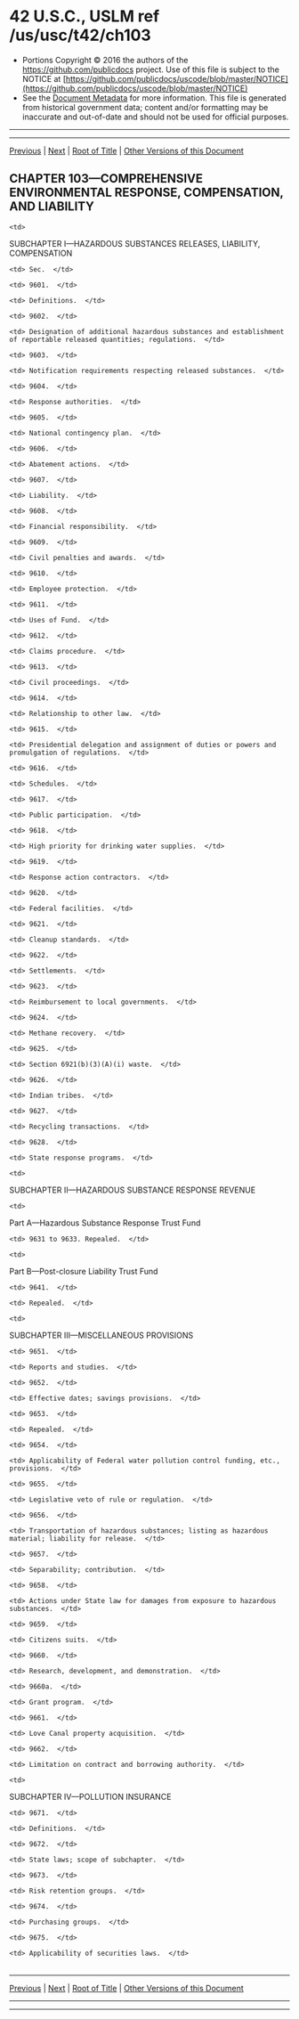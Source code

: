 ---
---

# 42 U.S.C., USLM ref /us/usc/t42/ch103

* Portions Copyright © 2016 the authors of the https://github.com/publicdocs project.
  Use of this file is subject to the NOTICE at [https://github.com/publicdocs/uscode/blob/master/NOTICE](https://github.com/publicdocs/uscode/blob/master/NOTICE)
* See the [Document Metadata](././../../../..//README.md) for more information.
  This file is generated from historical government data; content and/or formatting may be inaccurate and out-of-date and should not be used for official purposes.

----------
----------

[Previous](./../../../..//us/usc/t42/ch102/schVI/m__us_usc_t42_s9523.md) | [Next](./../../../..//us/usc/t42/ch103/schI/m__us_usc_t42_ch103_schI.md) | [Root of Title](./../../../../) | [Other Versions of this Document](https://publicdocs.github.io/go/links?ns=uslm&ref=%2Fus%2Fusc%2Ft42%2Fch103)

## CHAPTER 103—COMPREHENSIVE ENVIRONMENTAL RESPONSE, COMPENSATION, AND LIABILITY

<table>

  <tr>

    <td> 

SUBCHAPTER I—HAZARDOUS SUBSTANCES RELEASES, LIABILITY, COMPENSATION  </td>

  </tr>

  <tr>

    <td> Sec.  </td>

  </tr>

  <tr>

    <td> 9601.  </td>

    <td> Definitions.  </td>

  </tr>

  <tr>

    <td> 9602.  </td>

    <td> Designation of additional hazardous substances and establishment of reportable released quantities; regulations.  </td>

  </tr>

  <tr>

    <td> 9603.  </td>

    <td> Notification requirements respecting released substances.  </td>

  </tr>

  <tr>

    <td> 9604.  </td>

    <td> Response authorities.  </td>

  </tr>

  <tr>

    <td> 9605.  </td>

    <td> National contingency plan.  </td>

  </tr>

  <tr>

    <td> 9606.  </td>

    <td> Abatement actions.  </td>

  </tr>

  <tr>

    <td> 9607.  </td>

    <td> Liability.  </td>

  </tr>

  <tr>

    <td> 9608.  </td>

    <td> Financial responsibility.  </td>

  </tr>

  <tr>

    <td> 9609.  </td>

    <td> Civil penalties and awards.  </td>

  </tr>

  <tr>

    <td> 9610.  </td>

    <td> Employee protection.  </td>

  </tr>

  <tr>

    <td> 9611.  </td>

    <td> Uses of Fund.  </td>

  </tr>

  <tr>

    <td> 9612.  </td>

    <td> Claims procedure.  </td>

  </tr>

  <tr>

    <td> 9613.  </td>

    <td> Civil proceedings.  </td>

  </tr>

  <tr>

    <td> 9614.  </td>

    <td> Relationship to other law.  </td>

  </tr>

  <tr>

    <td> 9615.  </td>

    <td> Presidential delegation and assignment of duties or powers and promulgation of regulations.  </td>

  </tr>

  <tr>

    <td> 9616.  </td>

    <td> Schedules.  </td>

  </tr>

  <tr>

    <td> 9617.  </td>

    <td> Public participation.  </td>

  </tr>

  <tr>

    <td> 9618.  </td>

    <td> High priority for drinking water supplies.  </td>

  </tr>

  <tr>

    <td> 9619.  </td>

    <td> Response action contractors.  </td>

  </tr>

  <tr>

    <td> 9620.  </td>

    <td> Federal facilities.  </td>

  </tr>

  <tr>

    <td> 9621.  </td>

    <td> Cleanup standards.  </td>

  </tr>

  <tr>

    <td> 9622.  </td>

    <td> Settlements.  </td>

  </tr>

  <tr>

    <td> 9623.  </td>

    <td> Reimbursement to local governments.  </td>

  </tr>

  <tr>

    <td> 9624.  </td>

    <td> Methane recovery.  </td>

  </tr>

  <tr>

    <td> 9625.  </td>

    <td> Section 6921(b)(3)(A)(i) waste.  </td>

  </tr>

  <tr>

    <td> 9626.  </td>

    <td> Indian tribes.  </td>

  </tr>

  <tr>

    <td> 9627.  </td>

    <td> Recycling transactions.  </td>

  </tr>

  <tr>

    <td> 9628.  </td>

    <td> State response programs.  </td>

  </tr>

  <tr>

    <td> 

SUBCHAPTER II—HAZARDOUS SUBSTANCE RESPONSE REVENUE  </td>

  </tr>

  <tr>

    <td> 

Part A—Hazardous Substance Response Trust Fund  </td>

  </tr>

  <tr>

    <td> 9631 to 9633. Repealed.  </td>

  </tr>

  <tr>

    <td> 

Part B—Post-closure Liability Trust Fund  </td>

  </tr>

  <tr>

    <td> 9641.  </td>

    <td> Repealed.  </td>

  </tr>

  <tr>

    <td> 

SUBCHAPTER III—MISCELLANEOUS PROVISIONS  </td>

  </tr>

  <tr>

    <td> 9651.  </td>

    <td> Reports and studies.  </td>

  </tr>

  <tr>

    <td> 9652.  </td>

    <td> Effective dates; savings provisions.  </td>

  </tr>

  <tr>

    <td> 9653.  </td>

    <td> Repealed.  </td>

  </tr>

  <tr>

    <td> 9654.  </td>

    <td> Applicability of Federal water pollution control funding, etc., provisions.  </td>

  </tr>

  <tr>

    <td> 9655.  </td>

    <td> Legislative veto of rule or regulation.  </td>

  </tr>

  <tr>

    <td> 9656.  </td>

    <td> Transportation of hazardous substances; listing as hazardous material; liability for release.  </td>

  </tr>

  <tr>

    <td> 9657.  </td>

    <td> Separability; contribution.  </td>

  </tr>

  <tr>

    <td> 9658.  </td>

    <td> Actions under State law for damages from exposure to hazardous substances.  </td>

  </tr>

  <tr>

    <td> 9659.  </td>

    <td> Citizens suits.  </td>

  </tr>

  <tr>

    <td> 9660.  </td>

    <td> Research, development, and demonstration.  </td>

  </tr>

  <tr>

    <td> 9660a.  </td>

    <td> Grant program.  </td>

  </tr>

  <tr>

    <td> 9661.  </td>

    <td> Love Canal property acquisition.  </td>

  </tr>

  <tr>

    <td> 9662.  </td>

    <td> Limitation on contract and borrowing authority.  </td>

  </tr>

  <tr>

    <td> 

SUBCHAPTER IV—POLLUTION INSURANCE  </td>

  </tr>

  <tr>

    <td> 9671.  </td>

    <td> Definitions.  </td>

  </tr>

  <tr>

    <td> 9672.  </td>

    <td> State laws; scope of subchapter.  </td>

  </tr>

  <tr>

    <td> 9673.  </td>

    <td> Risk retention groups.  </td>

  </tr>

  <tr>

    <td> 9674.  </td>

    <td> Purchasing groups.  </td>

  </tr>

  <tr>

    <td> 9675.  </td>

    <td> Applicability of securities laws.  </td>

  </tr>

</table>

----------

[Previous](./../../../..//us/usc/t42/ch102/schVI/m__us_usc_t42_s9523.md) | [Next](./../../../..//us/usc/t42/ch103/schI/m__us_usc_t42_ch103_schI.md) | [Root of Title](./../../../../) | [Other Versions of this Document](https://publicdocs.github.io/go/links?ns=uslm&ref=%2Fus%2Fusc%2Ft42%2Fch103)

----------
----------



